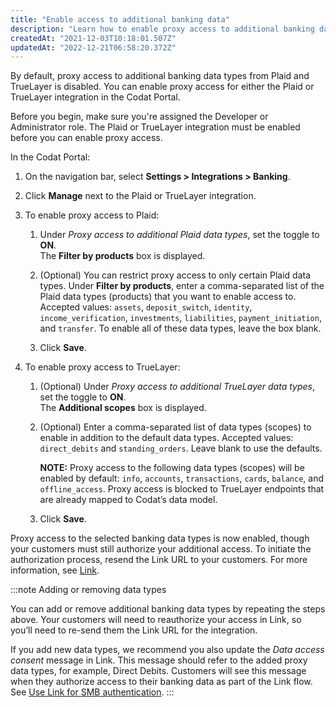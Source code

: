 ```yaml
---
title: "Enable access to additional banking data"
description: "Learn how to enable proxy access to additional banking data for the Plaid or TrueLayer integration"
createdAt: "2021-12-03T10:18:01.507Z"
updatedAt: "2022-12-21T06:58:20.372Z"
---
```


By default, proxy access to additional banking data types from Plaid and TrueLayer is disabled. You can enable proxy access for either the Plaid or TrueLayer integration in the Codat Portal.

Before you begin, make sure you're assigned the Developer or Administrator role. The Plaid or TrueLayer integration must be enabled before you can enable proxy access.

In the Codat Portal:

1. On the navigation bar, select **Settings > Integrations > Banking**.

2. Click **Manage** next to the Plaid or TrueLayer integration.

3. To enable proxy access to Plaid:
   1. Under _Proxy access to additional Plaid data types_, set the toggle to **ON**.  
      The **Filter by products** box is displayed.

   2. (Optional) You can restrict proxy access to only certain Plaid data types. Under **Filter by products**, enter a comma-separated list of the Plaid data types (products) that you want to enable access to. Accepted values: `assets`, `deposit_switch`, `identity`, `income_verification`, `investments`, `liabilities`, `payment_initiation`, and `transfer`. To enable all of these data types, leave the box blank.

   3. Click **Save**.

4. To enable proxy access to TrueLayer:
   1. (Optional) Under _Proxy access to additional TrueLayer data types_, set the toggle to **ON**.  
      The **Additional scopes** box is displayed.

   2. (Optional) Enter a comma-separated list of data types (scopes) to enable in addition to the default data types. Accepted values: `direct_debits` and `standing_orders`. Leave blank to use the defaults.

      **NOTE:** Proxy access to the following data types (scopes) will be enabled by default: `info`, `accounts`, `transactions`, `cards`, `balance`, and `offline_access`. Proxy access is blocked to TrueLayer endpoints that are already mapped to Codat’s data model.

   3. Click **Save**.

Proxy access to the selected banking data types is now enabled, though your customers must still authorize your additional access. To initiate the authorization process, resend the Link URL to your customers. For more information, see [Link](/auth-flow/overview).

:::note Adding or removing data types

You can add or remove additional banking data types by repeating the steps above. Your customers will need to reauthorize your access in Link, so you’ll need to re-send them the Link URL for the integration.

If you add new data types, we recommend you also update the _Data access consent_ message in Link. This message should refer to the added proxy data types, for example, Direct Debits. Customers will see this message when they authorize access to their banking data as part of the Link flow. See [Use Link for SMB authentication](/auth-flow/overview).
:::
